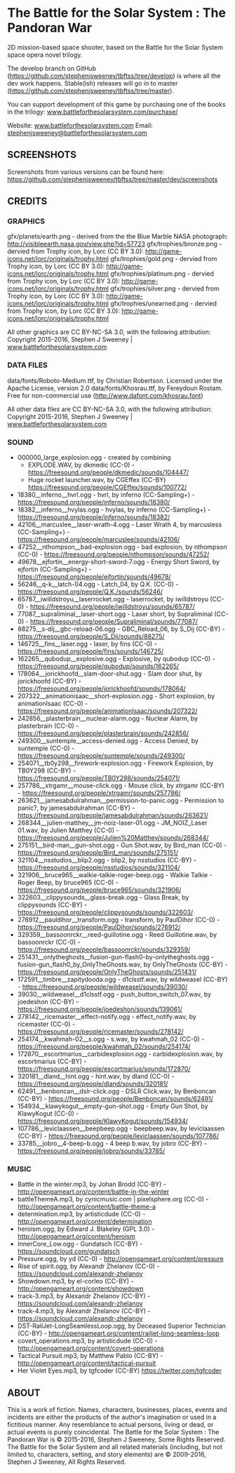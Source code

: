# The Battle for the Solar System : The Pandoran War

2D mission-based space shooter, based on the Battle for the Solar System space opera novel trilogy.

The develop branch on GitHub (https://github.com/stephenjsweeney/tbftss/tree/develop) is where all the dev work happens. Stable(ish) releases will go in to master (https://github.com/stephenjsweeney/tbftss/tree/master).

You can support development of this game by purchasing one of the books in the trilogy: www.battleforthesolarsystem.com/purchase/

Website: www.battleforthesolarsystem.com
Email: stephenjsweeney@battleforthesolarsystem.com

## SCREENSHOTS

Screenshots from various versions can be found here: https://github.com/stephenjsweeney/tbftss/tree/master/dev/screenshots

## CREDITS

### GRAPHICS

gfx/planets/earth.png - derived from the the Blue Marble NASA photograph: http://visibleearth.nasa.gov/view.php?id=57723
gfx/trophies/bronze.png - dervied from Trophy icon, by Lorc (CC BY 3.0): http://game-icons.net/lorc/originals/trophy.html
gfx/trophies/gold.png - dervied from Trophy icon, by Lorc (CC BY 3.0): http://game-icons.net/lorc/originals/trophy.html
gfx/trophies/platinum.png - dervied from Trophy icon, by Lorc (CC BY 3.0): http://game-icons.net/lorc/originals/trophy.html
gfx/trophies/silver.png - dervied from Trophy icon, by Lorc (CC BY 3.0): http://game-icons.net/lorc/originals/trophy.html
gfx/trophies/unearned.png - dervied from Trophy icon, by Lorc (CC BY 3.0): http://game-icons.net/lorc/originals/trophy.html

All other graphics are CC BY-NC-SA 3.0, with the following attribution: Copyright 2015-2016, Stephen J Sweeney | www.battleforthesolarsystem.com

### DATA FILES

data/fonts/Roboto-Medium.ttf, by Christian Robertson. Licensed under the Apache License, version 2.0
data/fonts/Khosrau.ttf, by Fereydoun Rostam. Free for non-commercial use (http://www.dafont.com/khosrau.font)

All other data files are CC BY-NC-SA 3.0, with the following attribution: Copyright 2015-2016, Stephen J Sweeney | www.battleforthesolarsystem.com

### SOUND

* 000000_large_explosion.ogg - created by combining
  * EXPLODE.WAV, by dkmedic (CC-0) - https://freesound.org/people/dkmedic/sounds/104447/
  * Huge rocket launcher.wav, by CGEffex (CC-BY) https://freesound.org/people/CGEffex/sounds/100772/
* 18380__inferno__hvrl.ogg - hvrl, by inferno (CC-Sampling+) - https://freesound.org/people/inferno/sounds/18380/
* 18382__inferno__hvylas.ogg - hvylas, by inferno (CC-Sampling+) - https://freesound.org/people/inferno/sounds/18382/
* 42106__marcuslee__laser-wrath-4.ogg - Laser Wrath 4, by marcusless (CC-Sampling+) - https://freesound.org/people/marcuslee/sounds/42106/
* 47252__nthompson__bad-explosion.ogg - bad explosion, by nthompson (CC-0) - https://freesound.org/people/nthompson/sounds/47252/
* 49678__ejfortin__energy-short-sword-7.ogg - Energy Short Sword, by ejfortin (CC-Sampling+) - https://freesound.org/people/ejfortin/sounds/49678/
* 56246__q-k__latch-04.ogg - Latch_04, by Q.K. (CC-0) - https://freesound.org/people/Q.K./sounds/56246/
* 65787__iwilldstroyu__laserrocket.ogg - laserrocket, by iwilldstroyu (CC-0) - https://freesound.org/people/iwilldstroyu/sounds/65787/
* 77087__supraliminal__laser-short.ogg - Laser short, by Supraliminal (CC-0) - https://freesound.org/people/Supraliminal/sounds/77087/
* 88275__s-dij__gbc-reload-06.ogg - GBC_Reload_06, by S_Dij (CC-BY) - https://freesound.org/people/S_Dij/sounds/88275/
* 146725__fins__laser.ogg - laser, by fins (CC-0) - https://freesound.org/people/fins/sounds/146725/
* 162265__qubodup__explosive.ogg - Explosive, by qubodup (CC-0) - https://freesound.org/people/qubodup/sounds/162265/
* 178064__jorickhoofd__slam-door-shut.ogg - Slam door shut, by jorickhoofd (CC-BY) - https://freesound.org/people/jorickhoofd/sounds/178064/
* 207322__animationisaac__short-explosion.ogg - Short explosion, by animationIsaac (CC-0) - https://freesound.org/people/animationIsaac/sounds/207322/
* 242856__plasterbrain__nuclear-alarm.ogg - Nuclear Alarm, by plasterbrain (CC-0) - https://freesound.org/people/plasterbrain/sounds/242856/
* 249300__suntemple__access-denied.ogg - Access Denied, by suntemple (CC-0) - https://freesound.org/people/suntemple/sounds/249300/
* 254071__tb0y298__firework-explosion.ogg - Firework Explosion, by TB0Y298 (CC-BY) - https://freesound.org/people/TB0Y298/sounds/254071/
* 257786__xtrgamr__mouse-click.ogg - Mouse click, by xtrgamr (CC-BY) - https://freesound.org/people/xtrgamr/sounds/257786/
* 263621__jamesabdulrahman__permission-to-panic.ogg - Permission to panic?, by jamesabdulrahman (CC-BY) - https://freesound.org/people/jamesabdulrahman/sounds/263621/
* 268344__julien-matthey__jm-noiz-laser-01.ogg - JM_NOIZ_Laser 01.wav, by Julien Matthey (CC-0) - https://freesound.org/people/Julien%20Matthey/sounds/268344/
* 275151__bird-man__gun-shot.ogg - Gun Shot.wav, by Bird_man (CC-0) - https://freesound.org/people/Bird_man/sounds/275151/
* 321104__nsstudios__blip2.ogg - blip2, by nsstudios (CC-BY) - https://freesound.org/people/nsstudios/sounds/321104/
* 321906__bruce965__walkie-talkie-roger-beep.ogg - Walkie Talkie - Roger Beep, by bruce965 (CC-0) - https://freesound.org/people/bruce965/sounds/321906/
* 322603__clippysounds__glass-break.ogg - Glass Break, by clippysounds (CC-BY) - https://freesound.org/people/clippysounds/sounds/322603/
* 276912__pauldihor__transform.ogg - transform, by PaulDihor (CC-0) - https://freesound.org/people/PaulDihor/sounds/276912/
* 329359__bassoonrckr__reed-guillotine.ogg - Reed Guillotine.wav, by bassoonrckr (CC-0) - https://freesound.org/people/bassoonrckr/sounds/329359/
* 251431__onlytheghosts__fusion-gun-flash0-by-onlytheghosts.ogg - fusion-gun_flash0_by_OnlyTheGhosts.wav, by OnlyTheGhosts (CC-BY) - https://freesound.org/people/OnlyTheGhosts/sounds/251431/
* 172591__timbre__zapitydooda.ogg - d1clsstf.wav, by wildweasel (CC-BY) - https://freesound.org/people/wildweasel/sounds/39030/
* 39030__wildweasel__d1clsstf.ogg - push_button_switch_07.wav, by joedeshon (CC-BY) - https://freesound.org/people/joedeshon/sounds/139061/
* 278142__ricemaster__effect-notify.ogg - effect_notify.wav, by ricemaster (CC-0) - https://freesound.org/people/ricemaster/sounds/278142/
* 254174__kwahmah-02__s.ogg - s.wav, by kwahmah_02 (CC-0) - https://freesound.org/people/kwahmah_02/sounds/254174/
* 172870__escortmarius__carbidexplosion.ogg - carbidexplosion.wav, by escortmarius (CC-BY) - https://freesound.org/people/escortmarius/sounds/172870/
* 320181__dland__hint.ogg - hint.wav, by dland (CC-0) - https://freesound.org/people/dland/sounds/320181/
* 62491__benboncan__dslr-click.ogg - DSLR Click.wav, by Benboncan (CC-BY) - https://freesound.org/people/Benboncan/sounds/62491/
* 154934__klawykogut__empty-gun-shot.ogg - Empty Gun Shot, by KlawyKogut (CC-0) - https://freesound.org/people/KlawyKogut/sounds/154934/
* 107786__leviclaassen__beepbeep.ogg - beepbeep.wav, by leviclaassen (CC-BY) - https://freesound.org/people/leviclaassen/sounds/107786/
* 33785__jobro__4-beep-b.ogg - 4 beep b.wav, by jobro (CC-BY) - https://freesound.org/people/jobro/sounds/33785/


### MUSIC

* Battle in the winter.mp3, by Johan Brodd (CC-BY) - http://opengameart.org/content/battle-in-the-winter
* battleThemeA.mp3, by cynicmusic.com | pixelsphere.org (CC-0) - http://opengameart.org/content/battle-theme-a
* determination.mp3, by artisticdude (CC-0) - http://opengameart.org/content/determination
* heroism.ogg, by Edward J. Blakeley (GPL 3.0) - http://opengameart.org/content/heroism
* InnerCore_Low.ogg - Gundatsch (CC-BY) - https://soundcloud.com/gundatsch
* Pressure.ogg, by yd (CC-0) - http://opengameart.org/content/pressure
* Rise of spirit.ogg, by Alexandr Zhelanov (CC-0) - https://soundcloud.com/alexandr-zhelanov
* Showdown.mp3, by el-corleo (CC-BY) - http://opengameart.org/content/showdown
* track-3.mp3, by Alexandr Zhelanov (CC-BY) - https://soundcloud.com/alexandr-zhelanov
* track-4.mp3, by Alexandr Zhelanov (CC-BY) - https://soundcloud.com/alexandr-zhelanov
* DST-RailJet-LongSeamlessLoop.ogg, by Deceased Superior Technician (CC-BY) - http://opengameart.org/content/railjet-long-seamless-loop
* covert_operations.mp3, by artisticdude (CC-0) - http://opengameart.org/content/covert-operations
* Tactical Pursuit.mp3, by Matthew Pablo (CC-BY) - http://opengameart.org/content/tactical-pursuit
* Her Violet Eyes.mp3, by tgfcoder (CC-BY) https://twitter.com/tgfcoder

## ABOUT

This is a work of fiction. Names, characters, businesses, places, events and incidents are either the products of the author's imagination or used in a fictitious manner. Any resemblance to actual persons, living or dead, or actual events is purely coincidental. The Battle for the Solar System : The Pandoran War is &copy; 2015-2016, Stephen J Sweeney, Some Rights Reserved. The Battle for the Solar System and all related materials (including, but not limited to, characters, setting, and story elements) are &copy; 2009-2016, Stephen J Sweeney, All Rights Reserved.
